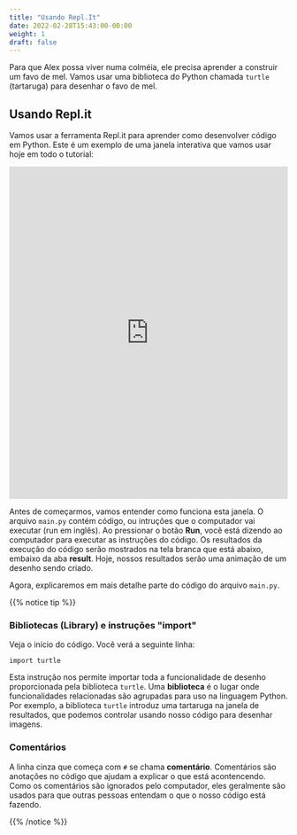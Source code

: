 ```yaml
---
title: "Usando Repl.It"
date: 2022-02-28T15:43:00-00:00
weight: 1
draft: false
---
```


Para que Alex possa viver numa colméia, ele precisa aprender a construir um favo de mel. Vamos usar uma biblioteca do Python chamada `turtle` (tartaruga) para desenhar o favo de mel.

## Usando Repl.it

Vamos usar a ferramenta Repl.it para aprender como desenvolver código em Python. Este é um exemplo de uma janela interativa que vamos usar hoje em todo o tutorial:

<iframe height="600px" width="100%" src="https://repl.it/@nuevofoundation/PythonWithTurtleIntroduction?lite=true" scrolling="no" frameborder="no" allowtransparency="true" allowfullscreen="true" sandbox="allow-forms allow-pointer-lock allow-popups allow-same-origin allow-scripts allow-modals"></iframe>

Antes de começarmos, vamos entender como funciona esta janela. O arquivo `main.py` contém código, ou intruções que o computador vai executar (run em inglês). Ao pressionar o botão **Run**, você está dizendo ao computador para executar as instruções do código. Os resultados da execução do código serão mostrados na tela branca que está abaixo, embaixo da aba **result**. Hoje, nossos resultados serão uma animação de um desenho sendo criado.

Agora, explicaremos em mais detalhe parte do código do arquivo `main.py`.

{{% notice tip %}}

### Bibliotecas (Library) e instruções "import"

Veja o início do código. Você verá a seguinte linha:

```
import turtle
```

Esta instrução nos permite importar toda a funcionalidade de desenho proporcionada pela biblioteca `turtle`. Uma **biblioteca** é o lugar onde funcionalidades relacionadas são agrupadas para uso na linguagem Python. Por exemplo, a biblioteca `turtle` introduz uma tartaruga na janela de resultados, que podemos controlar usando nosso código para desenhar imagens.

### Comentários

A linha cinza que começa com `#` se chama **comentário**. Comentários são anotações no código que ajudam a explicar o que está acontencendo. Como os comentários são ignorados pelo computador, eles geralmente são usados para que outras pessoas entendam o que o nosso código está fazendo.

{{% /notice %}}